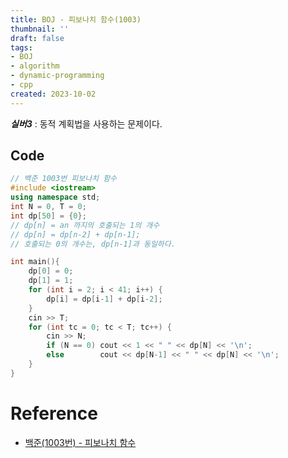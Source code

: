 ```yaml
---
title: BOJ - 피보나치 함수(1003)
thumbnail: ''
draft: false
tags:
- BOJ
- algorithm
- dynamic-programming
- cpp
created: 2023-10-02
---
```


***실버3*** : 동적 계획법을 사용하는 문제이다.

## Code

````c++
// 백준 1003번 피보나치 함수
#include <iostream>
using namespace std;
int N = 0, T = 0;
int dp[50] = {0};
// dp[n] = an 까지의 호출되는 1의 개수
// dp[n] = dp[n-2] + dp[n-1];
// 호출되는 0의 개수는, dp[n-1]과 동일하다.

int main(){
    dp[0] = 0;
    dp[1] = 1;
    for (int i = 2; i < 41; i++) {
        dp[i] = dp[i-1] + dp[i-2];
    }
    cin >> T;
    for (int tc = 0; tc < T; tc++) {
        cin >> N;
        if (N == 0) cout << 1 << " " << dp[N] << '\n';
        else        cout << dp[N-1] << " " << dp[N] << '\n';
    }
}

````

# Reference

* [백준(1003번) - 피보나치 함수](https://www.acmicpc.net/problem/1003)
